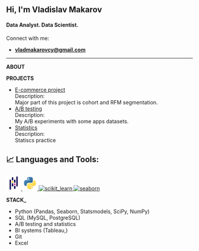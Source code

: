 <h2 align="left">Hi, I'm Vladislav Makarov</h2>
<h4 align="left">Data Analyst. Data Scientist.</h4>



Connect with me:
- **vladmakarovcy@gmail.com**
____________________________



**ABOUT**<br/>


**PROJECTS**<br/>
- [E-commerce project]()<br/>
Description:<br/> Major part of this project is cohort and RFM segmentation.
- [A/B testing]()<br/>
Description:<br/> My A/B experiments with some apps datasets.
- [Statistics]()<br/>
Description:<br/>Statiscs practice




## 📈 Languages and Tools:
<h3 align="left"></h3>
<p align="left"> 
<a href="https://pandas.pydata.org/" target="_blank" rel="noreferrer"> <img src="https://raw.githubusercontent.com/devicons/devicon/2ae2a900d2f041da66e950e4d48052658d850630/icons/pandas/pandas-original.svg" alt="pandas" width="40" height="40"/> </a>
<a href="https://www.python.org" target="_blank" rel="noreferrer"> <img src="https://raw.githubusercontent.com/devicons/devicon/master/icons/python/python-original.svg" alt="python" width="40" height="40"/> </a> 
<a href="https://scikit-learn.org/" target="_blank" rel="noreferrer"> <img src="https://upload.wikimedia.org/wikipedia/commons/0/05/Scikit_learn_logo_small.svg" alt="scikit_learn" width="40" height="40"/> </a>
<a href="https://seaborn.pydata.org/" target="_blank" rel="noreferrer"> <img src="https://seaborn.pydata.org/_images/logo-mark-lightbg.svg" alt="seaborn" width="40" height="40"/> </a>
</p>





**STACK_**<br/>
- Python (Pandas, Seaborn, Statsmodels, SciPy, NumPy)
- SQL (MySQL, PostgreSQL)
- A/B testing and statistics
- BI systems (Tableau,)
- Git
- Excel

